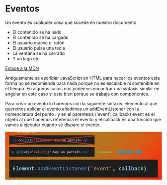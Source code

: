 # Eventos

Un evento es cualquier cosa que sucede en nuestro documento.
- El contenido se ha leído
- El contenido se ha cargado
- El usuario mueve el ratón
- El usuario pulsa una tecla
- La ventana se ha cerrado
- Y un lago etc.

[Enlace a la MDN](https://developer.mozilla.org/es/docs/Web/Events  "Enlace a la MDN")

Antiguamente se escribiar JavaScript en HTML para hacer los eventos esta forma no se recomienda para nada
porque no es escalable ni sostenible en el tiempo.
En algunos casos nos podemos encontrar una sintaxis similar en angular en este caso si esta bien porque
se trabaja con componentes.

Para crear un evento lo haremos con la siguiente sintaxis: elemento al que queremos aplicar el evento
añadimos un addEventListener con la nomenclatura del punto . y en el parentesis ('event', callback) event
es el objeto al que hacemos referencia el evento y el callback es una función que vamos a ejecutar cuando
se dispare el evento.

![](./eventos.png)

